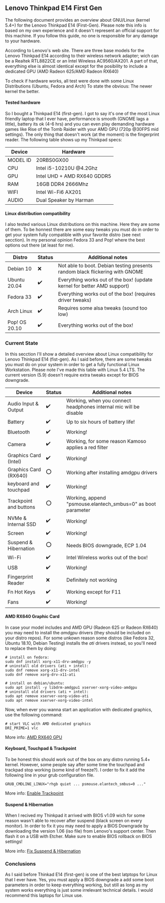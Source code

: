 ## Lenovo Thinkpad E14 First Gen

The following document provides an overview about GNU/Linux (kernel 5.4+) for the Lenovo Thinkpad E14 (First-Gen). Please note this info is based on my own experience and it doesn't represent an official support for this machine. If you follow this guide, no one is responsible for any damage to your hardware.

According to Lenovo's web site. There are three base models for the Lenovo Thinkpad E14 according to their wireless network adapter; wich can be a Realtek RTL8822CE or an Intel Wireless AC9560/AX201. A part of that, everything else is almost identical except for the posibility to include a dedicated GPU (AMD Radeon 625/AMD Radeon RX640)

To check if hardware works, all test were done with some Linux Distributions (Ubuntu, Fedora and Arch) To state the obvious: The newer kernel the better.

#### Tested hardware

So I bought a Thinkpad E14 (first-gen). I got to say it's one of the most Linux friendly laptop that I ever have, performance is smooth (GNOME lags a little), battery its ok (4-6 hrs) and you can even play demanding hardware games like Rise of the Tomb Raider with your AMD GPU (720p @30FPS mid settings). The only thing that doesn't work (at the moment) is the fingerprint reader. The following table shows up my Thinkpad specs:

| Device        | Hardware                       |
|---------------|--------------------------------|
| MODEL ID      | 20RBS0GX00                     |
| CPU           | Intel i5-10210U @4.2Ghz        |
| GPU           | Intel UHD + AMD RX640 GDDR5    |
| RAM           | 16GB DDR4 2666Mhz              |
| WIFI          | Intel Wi-Fi6 AX201             |
| AUDIO         | Dual Speaker by Harman         |

#### Linux distribution compatibility

I also tested various Linux distributions on this machine. Here they are some of them. To be honnest there are some easy tweaks you must do in order to get your system fully compatible with your favorite distro (see next secction). In my personal opinion Fedora 33 and Pop! where the best options out there (at least for me).

| Distro        | Status             | Additional notes                                                             |
|---------------|--------------------|------------------------------------------------------------------------------|
| Debian 10     | :x:                | Not able to boot. Debian testing presents random black flickering with GNOME |
| Ubuntu 20.04  | :heavy_check_mark: | Everything works out of the box! (update kernel for better AMD support)      |
| Fedora 33     | :heavy_check_mark: | Everything works out of the box! (requires driver tweaks)                    |
| Arch Linux    | :heavy_check_mark: | Requires some alsa tweaks (sound too low)                                    |
| Pop! OS 20.10 | :heavy_check_mark: | Everything works out of the box!                                             |

### Current State

In this secction I'll show a detailed overview about Linux compatibility for Lenovo Thinkpad E14 (fist-gen). As I said before, there are some tweaks you must do  on your system in order to get a fully functional Linux Workstation. Please note I've made this table with Linux 5.4 LTS. The current version (5.9) doesn't require extra tweaks except for BIOS downgrade.

| Device                            | Status                              | Additional notes                                                                |
|-----------------------------------|-------------------------------------|---------------------------------------------------------------------------------|
| Audio Input & Output              | :heavy_check_mark:                  | Working, when you connect headphones internal mic will be disable               |
| Battery                           | :heavy_check_mark:                  | Up to six hours of battery life!                                                | 
| Bluetooth                         | :heavy_check_mark:                  | Working!                                                                        |
| Camera                            | :heavy_check_mark:                  | Working, for some reason Kamoso applies a red filter                            |
| Graphics Card (Intel)             | :heavy_check_mark:                  | Working!                                                                        |
| Graphics Card (RX640)             | :o:                                 | Working after installing amdgpu drivers                                         |
| keyboard and touchpad             | :heavy_check_mark:                  | Working!                                                                        |
| Trackpoint and buttons            | :o:                                 | Working, append "psmouse.elantech_smbus=0" as boot parameter                    |
| NVMe & Internal SSD               | :heavy_check_mark:                  | Working!                                                                        |
| Screen                            | :heavy_check_mark:                  | Working!                                                                        |
| Suspend & Hibernation             | :o:                                 | Needs BIOS downgrade, ECP 1.04                                                  |
| Wi-Fi                             | :heavy_check_mark:                  | Intel Wireless works out of the box!                                            |
| USB                               | :heavy_check_mark:                  | Working!                                                                        |
| Fingerprint Reader                | :x:                                 | Definitely not working                                                          |
| Fn Hot Keys                       | :heavy_check_mark:                  | Working except for F11                                                          |
| Fans                              | :heavy_check_mark:                  | Working!                                                                        |


#### AMD RX640 Graphic Card

In case your model includes and AMD GPU (Radeon 625 or Radeon RX640) you may need to install the *amdgpu* drivers (they should be included on your distro repos). For some unkown reason some distros (like Fedora 32, Ubuntu 18.10, Debian Testing) installs the *ati* drivers instead, so you'll need to replace them by doing:

    # install on fedora:
    sudo dnf install xorg-x11-drv-amdgpu -y
    # uninstall old drivers (ati + intel):
    sudo dnf remove xorg-x11-drv-intel 
    sudo dnf remove xorg-drv-x11-ati
    
    # install on debian/ubuntu:
    sudo apt install -y libdrm-amdgpu1 xserver-xorg-video-amdgpu
    # uninstall old drivers (ati + intel):
    sudo apt remove xserver-xorg-video-ati
    sudo apt remove xserver-xorg-video-intel

Now, when ever you wanna start an application with dedicated graphics, use the following command:

    # start VLC with AMD dedicated graphics
    DRI_PRIME=1 vlc

More info: [AMD RX640 GPU](../tweaks/amdgpu-rx640/README.md)

#### Keyboard, Touchpad & Trackpoint

To be honest this should work out of the box on any distro running 5.4+ kernel. However, some people say after some time the touchpad and trackpad stop working (some kind of freeze?). I order to fix it add the following line in your grub configuration file.
    
    GRUB_CMDLINE_LINUX="rhgb quiet ... psmouse.elantech_smbus=0 ..."

More info: [Enable Trackpoint](../tweaks/trackpoint/README.md)
    
#### Suspend & Hibernation

When I recived my Thinkpad it arrived with BIOS v1.09 wich for some reason wasn't able to recover after suspend (black screen on every monitor). In order to fix it you may need to apply a BIOS Downgrade by downloading the version 1.06 (iso file) from Lenovo's support center. Then flash it on a USB with Etcher. Make sure to enable BIOS rollback on BIOS settings!

More info: [Fix Suspend & Hibernation](../tweaks/suspend-and-hibernation/README.md) 

### Conclusions

As I said before Thinkad E14 (first-gen) is one of the best latptops for Linux that I ever have. Yes, you must apply a BIOS downgrade a add some boot parameters in order to keep everything working, but still as long as my system works everything is just some irrelevant technical details. I would recommend this laptops for Linux use.
